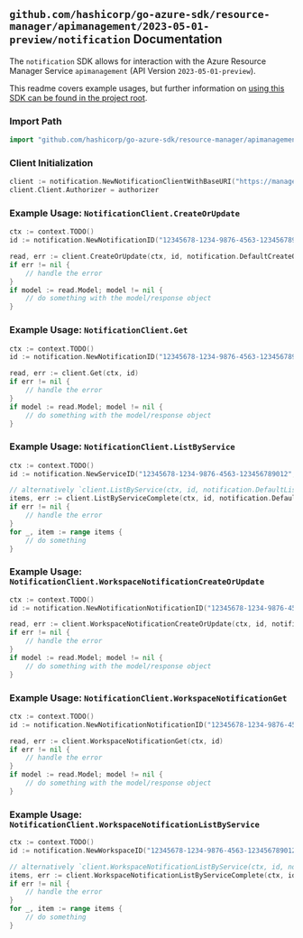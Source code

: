 
## `github.com/hashicorp/go-azure-sdk/resource-manager/apimanagement/2023-05-01-preview/notification` Documentation

The `notification` SDK allows for interaction with the Azure Resource Manager Service `apimanagement` (API Version `2023-05-01-preview`).

This readme covers example usages, but further information on [using this SDK can be found in the project root](https://github.com/hashicorp/go-azure-sdk/tree/main/docs).

### Import Path

```go
import "github.com/hashicorp/go-azure-sdk/resource-manager/apimanagement/2023-05-01-preview/notification"
```


### Client Initialization

```go
client := notification.NewNotificationClientWithBaseURI("https://management.azure.com")
client.Client.Authorizer = authorizer
```


### Example Usage: `NotificationClient.CreateOrUpdate`

```go
ctx := context.TODO()
id := notification.NewNotificationID("12345678-1234-9876-4563-123456789012", "example-resource-group", "serviceValue", "example")

read, err := client.CreateOrUpdate(ctx, id, notification.DefaultCreateOrUpdateOperationOptions())
if err != nil {
	// handle the error
}
if model := read.Model; model != nil {
	// do something with the model/response object
}
```


### Example Usage: `NotificationClient.Get`

```go
ctx := context.TODO()
id := notification.NewNotificationID("12345678-1234-9876-4563-123456789012", "example-resource-group", "serviceValue", "example")

read, err := client.Get(ctx, id)
if err != nil {
	// handle the error
}
if model := read.Model; model != nil {
	// do something with the model/response object
}
```


### Example Usage: `NotificationClient.ListByService`

```go
ctx := context.TODO()
id := notification.NewServiceID("12345678-1234-9876-4563-123456789012", "example-resource-group", "serviceValue")

// alternatively `client.ListByService(ctx, id, notification.DefaultListByServiceOperationOptions())` can be used to do batched pagination
items, err := client.ListByServiceComplete(ctx, id, notification.DefaultListByServiceOperationOptions())
if err != nil {
	// handle the error
}
for _, item := range items {
	// do something
}
```


### Example Usage: `NotificationClient.WorkspaceNotificationCreateOrUpdate`

```go
ctx := context.TODO()
id := notification.NewNotificationNotificationID("12345678-1234-9876-4563-123456789012", "example-resource-group", "serviceValue", "workspaceIdValue", "example")

read, err := client.WorkspaceNotificationCreateOrUpdate(ctx, id, notification.DefaultWorkspaceNotificationCreateOrUpdateOperationOptions())
if err != nil {
	// handle the error
}
if model := read.Model; model != nil {
	// do something with the model/response object
}
```


### Example Usage: `NotificationClient.WorkspaceNotificationGet`

```go
ctx := context.TODO()
id := notification.NewNotificationNotificationID("12345678-1234-9876-4563-123456789012", "example-resource-group", "serviceValue", "workspaceIdValue", "example")

read, err := client.WorkspaceNotificationGet(ctx, id)
if err != nil {
	// handle the error
}
if model := read.Model; model != nil {
	// do something with the model/response object
}
```


### Example Usage: `NotificationClient.WorkspaceNotificationListByService`

```go
ctx := context.TODO()
id := notification.NewWorkspaceID("12345678-1234-9876-4563-123456789012", "example-resource-group", "serviceValue", "workspaceIdValue")

// alternatively `client.WorkspaceNotificationListByService(ctx, id, notification.DefaultWorkspaceNotificationListByServiceOperationOptions())` can be used to do batched pagination
items, err := client.WorkspaceNotificationListByServiceComplete(ctx, id, notification.DefaultWorkspaceNotificationListByServiceOperationOptions())
if err != nil {
	// handle the error
}
for _, item := range items {
	// do something
}
```
